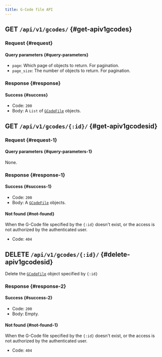```yaml
---
title: G-Code file API
---
```


## GET `/api/v1/gcodes/` {#get-apiv1gcodes}

### Request {#request}

#### Query parameters {#query-parameters}

- `page`: Which page of objects to return. For pagination.
- `page_size`: The number of objects to return. For pagination.

### Response {#response}

#### Success {#success}

- Code: `200`
- Body: A `List` of [`GCodeFile`](/docs/api/api-objects/#gcodefile) objects.


## GET `/api/v1/gcodes/{:id}/` {#get-apiv1gcodesid}

### Request {#request-1}

#### Query parameters {#query-parameters-1}

None.

### Response {#response-1}

#### Success {#success-1}

- Code: `200`
- Body: A [`GCodeFile`](/docs/api/api-objects/#gcodefile) objects.

#### Not found {#not-found}

When the G-Code file specified by the `{:id}` doesn't exist, or the access is not authorized by the authenticated user.

- Code: `404`


## DELETE `/api/v1/gcodes/{:id}/` {#delete-apiv1gcodesid}

Delete the [`GCodeFile`](/docs/api/api-objects/#gcodefile) object specified by `{:id}`

### Response {#response-2}

#### Success {#success-2}

- Code: `200`
- Body: Empty.

#### Not found {#not-found-1}

When the G-Code file specified by the `{:id}` doesn't exist, or the access is not authorized by the authenticated user.

- Code: `404`
